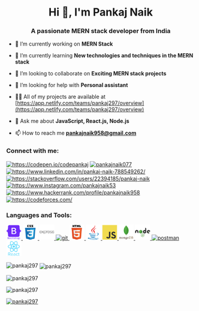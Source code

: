 <h1 align="center">Hi 👋, I'm Pankaj Naik</h1>
<h3 align="center">A passionate MERN stack developer from India</h3>


- 🔭 I’m currently working on **MERN Stack**

- 🌱 I’m currently learning **New technologies and techniques in the MERN stack**

- 👯 I’m looking to collaborate on **Exciting MERN stack projects**

- 🤝 I’m looking for help with **Personal assistant**

- 👨‍💻 All of my projects are available at [https://app.netlify.com/teams/pankaj297/overview](https://app.netlify.com/teams/pankaj297/overview)

- 💬 Ask me about **JavaScript, React.js, Node.js**

- 📫 How to reach me **pankajnaik958@gmail.com**

<h3 align="left">Connect with me:</h3>
<p align="left">
<a href="https://codepen.io/https://codepen.io/codepankaj" target="blank"><img align="center" src="https://raw.githubusercontent.com/rahuldkjain/github-profile-readme-generator/master/src/images/icons/Social/codepen.svg" alt="https://codepen.io/codepankaj" height="30" width="40" /></a>
<a href="https://twitter.com/pankajnaik077" target="blank"><img align="center" src="https://raw.githubusercontent.com/rahuldkjain/github-profile-readme-generator/master/src/images/icons/Social/twitter.svg" alt="pankajnaik077" height="30" width="40" /></a>
<a href="https://linkedin.com/in/https://www.linkedin.com/in/pankaj-naik-788549262/" target="blank"><img align="center" src="https://raw.githubusercontent.com/rahuldkjain/github-profile-readme-generator/master/src/images/icons/Social/linked-in-alt.svg" alt="https://www.linkedin.com/in/pankaj-naik-788549262/" height="30" width="40" /></a>
<a href="https://stackoverflow.com/users/https://stackoverflow.com/users/22394185/pankaj-naik" target="blank"><img align="center" src="https://raw.githubusercontent.com/rahuldkjain/github-profile-readme-generator/master/src/images/icons/Social/stack-overflow.svg" alt="https://stackoverflow.com/users/22394185/pankaj-naik" height="30" width="40" /></a>
<a href="https://instagram.com/https://www.instagram.com/pankajnaik53" target="blank"><img align="center" src="https://raw.githubusercontent.com/rahuldkjain/github-profile-readme-generator/master/src/images/icons/Social/instagram.svg" alt="https://www.instagram.com/pankajnaik53" height="30" width="40" /></a>
<a href="https://www.hackerrank.com/https://www.hackerrank.com/profile/pankajnaik958" target="blank"><img align="center" src="https://raw.githubusercontent.com/rahuldkjain/github-profile-readme-generator/master/src/images/icons/Social/hackerrank.svg" alt="https://www.hackerrank.com/profile/pankajnaik958" height="30" width="40" /></a>
<a href="https://codeforces.com/profile/https://codeforces.com/" target="blank"><img align="center" src="https://raw.githubusercontent.com/rahuldkjain/github-profile-readme-generator/master/src/images/icons/Social/codeforces.svg" alt="https://codeforces.com/" height="30" width="40" /></a>
</p>

<h3 align="left">Languages and Tools:</h3>
<p align="left"> <a href="https://getbootstrap.com" target="_blank" rel="noreferrer"> <img src="https://raw.githubusercontent.com/devicons/devicon/master/icons/bootstrap/bootstrap-plain-wordmark.svg" alt="bootstrap" width="40" height="40"/> </a> <a href="https://www.w3schools.com/css/" target="_blank" rel="noreferrer"> <img src="https://raw.githubusercontent.com/devicons/devicon/master/icons/css3/css3-original-wordmark.svg" alt="css3" width="40" height="40"/> </a> <a href="https://expressjs.com" target="_blank" rel="noreferrer"> <img src="https://raw.githubusercontent.com/devicons/devicon/master/icons/express/express-original-wordmark.svg" alt="express" width="40" height="40"/> </a> <a href="https://git-scm.com/" target="_blank" rel="noreferrer"> <img src="https://www.vectorlogo.zone/logos/git-scm/git-scm-icon.svg" alt="git" width="40" height="40"/> </a> <a href="https://www.w3.org/html/" target="_blank" rel="noreferrer"> <img src="https://raw.githubusercontent.com/devicons/devicon/master/icons/html5/html5-original-wordmark.svg" alt="html5" width="40" height="40"/> </a> <a href="https://www.java.com" target="_blank" rel="noreferrer"> <img src="https://raw.githubusercontent.com/devicons/devicon/master/icons/java/java-original.svg" alt="java" width="40" height="40"/> </a> <a href="https://developer.mozilla.org/en-US/docs/Web/JavaScript" target="_blank" rel="noreferrer"> <img src="https://raw.githubusercontent.com/devicons/devicon/master/icons/javascript/javascript-original.svg" alt="javascript" width="40" height="40"/> </a> <a href="https://www.mongodb.com/" target="_blank" rel="noreferrer"> <img src="https://raw.githubusercontent.com/devicons/devicon/master/icons/mongodb/mongodb-original-wordmark.svg" alt="mongodb" width="40" height="40"/> </a> <a href="https://nodejs.org" target="_blank" rel="noreferrer"> <img src="https://raw.githubusercontent.com/devicons/devicon/master/icons/nodejs/nodejs-original-wordmark.svg" alt="nodejs" width="40" height="40"/> </a> <a href="https://postman.com" target="_blank" rel="noreferrer"> <img src="https://www.vectorlogo.zone/logos/getpostman/getpostman-icon.svg" alt="postman" width="40" height="40"/> </a> <a href="https://reactjs.org/" target="_blank" rel="noreferrer"> <img src="https://raw.githubusercontent.com/devicons/devicon/master/icons/react/react-original-wordmark.svg" alt="react" width="40" height="40"/> </a> </p>

<p><img align="left" src="https://github-readme-stats.vercel.app/api/top-langs?username=pankaj297&show_icons=true&locale=en&layout=compact" alt="pankaj297" /></p>

<p>&nbsp;<img align="center" src="https://github-readme-stats.vercel.app/api?username=pankaj297&show_icons=true&locale=en" alt="pankaj297" /></p>

<p><img align="center" src="https://github-readme-streak-stats.herokuapp.com/?user=pankaj297&" alt="pankaj297" /></p>

<p align="left"> <img src="https://komarev.com/ghpvc/?username=pankaj297&label=Profile%20views&color=0e75b6&style=flat" alt="pankaj297" /> </p>

<p align="left"> <a href="https://github.com/ryo-ma/github-profile-trophy"><img src="https://github-profile-trophy.vercel.app/?username=pankaj297" alt="pankaj297" /></a> </p>


